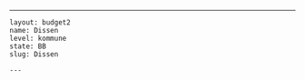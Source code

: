 ---
    layout: budget2
    name: Dissen
    level: kommune
    state: BB
    slug: Dissen

    ---


    